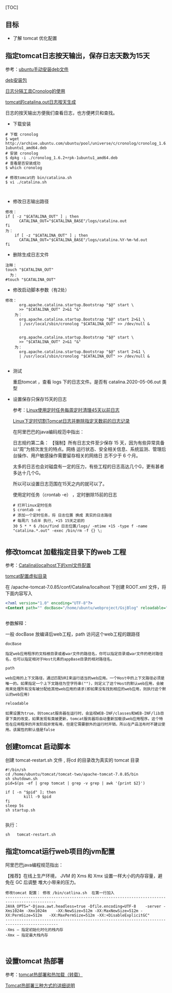[TOC]

## 目标

* 了解 tomcat 优化配置

## 指定tomcat日志按天输出，保存日志天数为15天

参考：[ubuntu手动安装deb文件](https://help.ubuntu.com/kubuntu/desktopguide/zh_CN/manual-install.html)

[deb安装包](https://pkgs.org/search/?q=cronolog)

[日志分隔工具Cronolog的使用](https://blog.csdn.net/weixin_38860565/article/details/81633234)

[tomcat的catalina.out日志按天生成](https://www.jianshu.com/p/1abc5ae3251c)

日志的按天输出方便我们查看日志，也方便拷贝和查找。

* 下载安装

```shell
# 下载 cronolog
$ wget http://archive.ubuntu.com/ubuntu/pool/universe/c/cronolog/cronolog_1.6.2+rpk-1ubuntu1_amd64.deb
# 安装 cronolog
$ dpkg -i ./cronolog_1.6.2+rpk-1ubuntu1_amd64.deb
# 查看是否安装成功
$ which cronolog
 
# 修改tomcat的 bin/catalina.sh
$ vi ./catalina.sh
 
 
```

* 修改日志输出路径

```shell
修改：
if [ -z "$CATALINA_OUT" ] ; then
      CATALINA_OUT="$CATALINA_BASE"/logs/catalina.out
fi
为：
    if [ -z "$CATALINA_OUT" ] ; then
      CATALINA_OUT="$CATALINA_BASE"/logs/catalina.%Y-%m-%d.out
fi
```

* 删除生成日志文件

```shell
注释：
touch "$CATALINA_OUT"
  为：
#touch "$CATALINA_OUT"
```

* 修改启动脚本参数（有2处）

```shell
修改：
      org.apache.catalina.startup.Bootstrap "$@" start \
      >> "$CATALINA_OUT" 2>&1 "&"
    为：
      org.apache.catalina.startup.Bootstrap "$@" start 2>&1 \
      | /usr/local/sbin/cronolog "$CATALINA_OUT" >> /dev/null &
 
 
      org.apache.catalina.startup.Bootstrap "$@" start \
      >> "$CATALINA_OUT" 2>&1 "&"
    为：
      org.apache.catalina.startup.Bootstrap "$@" start 2>&1 \
      | /usr/local/sbin/cronolog "$CATALINA_OUT" >> /dev/null &
 
```

* 测试

  重启tomcat ，查看 logs 下的日志文件。是否有 catalina.2020-05-06.out 类型

* 设置保存只保存15天的日志

  参考：[Linux使用定时任务每周定时清理45天以前日志](https://www.jb51.net/article/95094.htm)

  [Linux下定时切割Tomcat日志并删除指定天数前的日志记录](https://www.jb51.net/article/121346.htm)

  在阿里巴巴的java编码规范中指出：

  日志规约第二条：
  【强制】所有日志文件至少保存 15 天，因为有些异常具备以“周”为频次发生的特点。网络
  运行状态、安全相关信息、系统监测、管理后台操作、用户敏感操作需要留存相关的网络日
  志不少于 6 个月。

  太多的日志也会对磁盘有一定的压力，有些工程的日志高达几个G，更有甚者多达十几个G。

  所以可以设置日志范围在15天之内的就可以了。

  使用定时任务（crontab -e）  ，定时删除15前的日志

  ```shell
  # 打开linux定时任务
  $ crontab -e
  # 添加一个定时任务，将 日志位置 换成 真实的日志路径
  # 每周六 5点半 执行, +15 15天之前的
  30 5 * * 6 /bin/find 日志位置/logs/ -mtime +15 -type f -name "catalina.*.out" -exec /bin/rm -f {} \;
 
  ```

## 修改tomcat 加载指定目录下的web 工程

参考：[Catalina\localhost下的xml文件配置](https://blog.csdn.net/weixin_34238642/article/details/91683653)

[tomcat配置虚拟目录](https://www.cnblogs.com/kevinq/p/4822091.html)

在 /apache-tomcat-7.0.85/conf/Catalina/localhost 下创建 ROOT.xml 文件，将下面内容写入

```xml
<?xml version="1.0" encoding="UTF-8"?>
<Context path="" docBase="/home/ubuntu/webproject/GsjBlog" reloadable="true"/>
 
```

参数解释：

一般 docBase 放编译后web工程，path 访问这个web工程的跟路径

```
docBase
 
指定web应用程序的文档根目录或者war文件的路径名，你可以指定目录或war文件的绝对路径名，也可以指定相对于Host元素的appBase目录的相对路径名。
 
path
 
web应用的上下文路径，通过匹配URI来运行适当的web应用。一个Host中的上下文路径必须是唯一的。如果指定一个上下文路径为空字符串("")，则定义了这个Host的默认web应用，会被用来处理所有没有被分配给其他web应用的请求(即如果没有找到相应的web应用，则执行这个默认的web应用)
 
reloadable
 
如果设置为true，则tomcat服务器在运行时，会监视WEB-INF/classes和WEB-INF/lib目录下类的改变，如果发现有类被更新，tomcat服务器将自动重新加载该web应用程序。这个特性在应用程序的开发阶段非常有用，但是它需要额外的运行时开销，所以在产品法布时不建议使用。该属性的默认值是false
```

 

## 创建tomcat 启动脚本

创建 tomcat-restart.sh 文件 , 将cd 的目录改为真实的 tomcat 目录

```shell
#!/bin/sh
cd /home/ubuntu/tomcat/tomcat-two/apache-tomcat-7.0.85/bin
sh shutdown.sh
pid=$(ps -ef | grep tomcat | grep -v grep | awk '{print $2}')
 
if [ -n "$pid" ]; then
        kill -9 $pid
fi
sleep 5s
sh startup.sh
 
```

执行：

```shell
sh   tomcat-restart.sh
```

 

## 指定tomcat运行web项目的jvm配置

阿里巴巴java编程规范指出：

【推荐】在线上生产环境， JVM 的 Xms 和 Xmx 设置一样大小的内存容量，避免在 GC 后调整
堆大小带来的压力。

```
修改tomcat 配置： 修改 /bin/catlina.sh  在第一行加入
--------------------------------------------------------------------------------------------
JAVA_OPTS="-Djava.awt.headless=true -Dfile.encoding=UTF-8    -server -Xms1024m -Xmx1024m    -XX:NewSize=512m -XX:MaxNewSize=512m -XX:PermSize=512m   -XX:MaxPermSize=512m -XX:+DisableExplicitGC"
---------------------------------------------------------------------------------------------
-Xms – 指定初始化时化的栈内存
-Xmx – 指定最大栈内存
 
 
```

 

## 设置tomcat 热部署

参考：[tomcat热部署和热加载（转载）](https://www.iteye.com/blog/langgufu-2035505)

[Tomcat热部署三种方式的详细说明](https://blog.csdn.net/troub_cy/article/details/90052283)